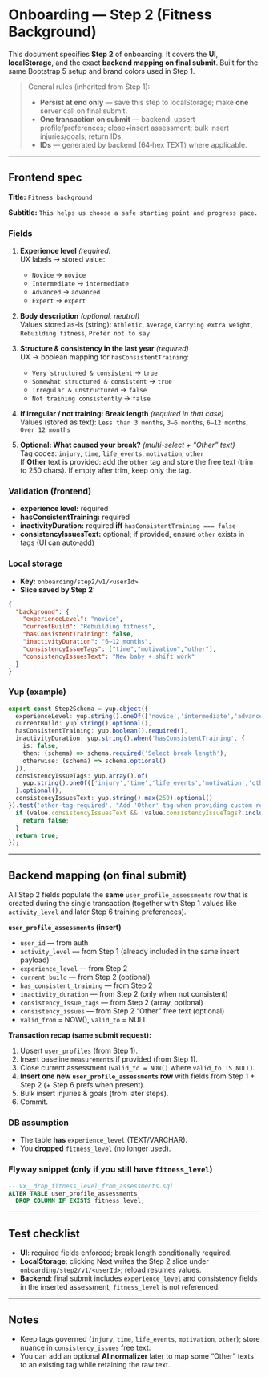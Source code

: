 # Onboarding — Step 2 (Fitness Background)

This document specifies **Step 2** of onboarding. It covers the **UI**, **localStorage**, and the exact **backend mapping on final submit**. Built for the same Bootstrap 5 setup and brand colors used in Step 1.

> General rules (inherited from Step 1):
> - **Persist at end only** — save this step to localStorage; make **one** server call on final submit.
> - **One transaction on submit** — backend: upsert profile/preferences; close+insert assessment; bulk insert injuries/goals; return IDs.
> - **IDs** — generated by backend (64‑hex TEXT) where applicable.

---

## Frontend spec

**Title:** `Fitness background`

**Subtitle:** `This helps us choose a safe starting point and progress pace.`

### Fields
1. **Experience level** *(required)*  
   UX labels → stored value:
   - `Novice` → `novice`  
   - `Intermediate` → `intermediate`  
   - `Advanced` → `advanced`  
   - `Expert` → `expert`

2. **Body description** *(optional, neutral)*  
   Values stored as-is (string): `Athletic`, `Average`, `Carrying extra weight`, `Rebuilding fitness`, `Prefer not to say`

3. **Structure & consistency in the last year** *(required)*  
   UX → boolean mapping for `hasConsistentTraining`:
   - `Very structured & consistent` → `true`
   - `Somewhat structured & consistent` → `true`
   - `Irregular & unstructured` → `false`
   - `Not training consistently` → `false`

4. **If irregular / not training: Break length** *(required in that case)*  
   Values (stored as text): `Less than 3 months`, `3–6 months`, `6–12 months`, `Over 12 months`

5. **Optional: What caused your break?** *(multi-select + “Other” text)*  
   Tag codes: `injury`, `time`, `life_events`, `motivation`, `other`  
   If **Other** text is provided: add the `other` tag and store the free text (trim to 250 chars). If empty after trim, keep only the tag.

### Validation (frontend)
- **experience level:** required
- **hasConsistentTraining:** required
- **inactivityDuration:** required **iff** `hasConsistentTraining === false`
- **consistencyIssuesText:** optional; if provided, ensure `other` exists in tags (UI can auto‑add)

### Local storage
- **Key:** `onboarding/step2/v1/<userId>`
- **Slice saved by Step 2:**
```json
{
  "background": {
    "experienceLevel": "novice",                
    "currentBuild": "Rebuilding fitness",      
    "hasConsistentTraining": false,
    "inactivityDuration": "6–12 months",
    "consistencyIssueTags": ["time","motivation","other"],
    "consistencyIssuesText": "New baby + shift work"
  }
}
```

### Yup (example)
```ts
export const Step2Schema = yup.object({
  experienceLevel: yup.string().oneOf(['novice','intermediate','advanced','expert']).required(),
  currentBuild: yup.string().optional(),
  hasConsistentTraining: yup.boolean().required(),
  inactivityDuration: yup.string().when('hasConsistentTraining', {
    is: false,
    then: (schema) => schema.required('Select break length'),
    otherwise: (schema) => schema.optional()
  }),
  consistencyIssueTags: yup.array().of(
    yup.string().oneOf(['injury','time','life_events','motivation','other'])
  ).optional(),
  consistencyIssuesText: yup.string().max(250).optional()
}).test('other-tag-required', "Add 'Other' tag when providing custom reason.", function(value) {
  if (value.consistencyIssuesText && !value.consistencyIssueTags?.includes('other')) {
    return false;
  }
  return true;
});
```

---

## Backend mapping (on final submit)
All Step 2 fields populate the **same** `user_profile_assessments` row that is created during the single transaction (together with Step 1 values like `activity_level` and later Step 6 training preferences).

**`user_profile_assessments` (insert)**
- `user_id` — from auth
- `activity_level` — from Step 1 (already included in the same insert payload)
- `experience_level` — from Step 2
- `current_build` — from Step 2 (optional)
- `has_consistent_training` — from Step 2
- `inactivity_duration` — from Step 2 (only when not consistent)
- `consistency_issue_tags` — from Step 2 (array, optional)
- `consistency_issues` — from Step 2 “Other” free text (optional)
- `valid_from` = NOW(), `valid_to` = NULL

**Transaction recap (same submit request):**
1) Upsert `user_profiles` (from Step 1).  
2) Insert baseline `measurements` if provided (from Step 1).  
3) Close current assessment (`valid_to = NOW()` where `valid_to IS NULL`).  
4) **Insert one new `user_profile_assessments` row** with fields from Step 1 + Step 2 (+ Step 6 prefs when present).  
5) Bulk insert injuries & goals (from later steps).  
6) Commit.

### DB assumption
- The table **has** `experience_level` (TEXT/VARCHAR).  
- You **dropped** `fitness_level` (no longer used).

### Flyway snippet (only if you still have `fitness_level`)
```sql
-- Vx__drop_fitness_level_from_assessments.sql
ALTER TABLE user_profile_assessments
  DROP COLUMN IF EXISTS fitness_level;
```

---

## Test checklist
- **UI**: required fields enforced; break length conditionally required.
- **LocalStorage**: clicking Next writes the Step 2 slice under `onboarding/step2/v1/<userId>`; reload resumes values.
- **Backend**: final submit includes `experience_level` and consistency fields in the inserted assessment; `fitness_level` is not referenced.

---

## Notes
- Keep tags governed (`injury`, `time`, `life_events`, `motivation`, `other`); store nuance in `consistency_issues` free text.  
- You can add an optional **AI normalizer** later to map some “Other” texts to an existing tag while retaining the raw text.

